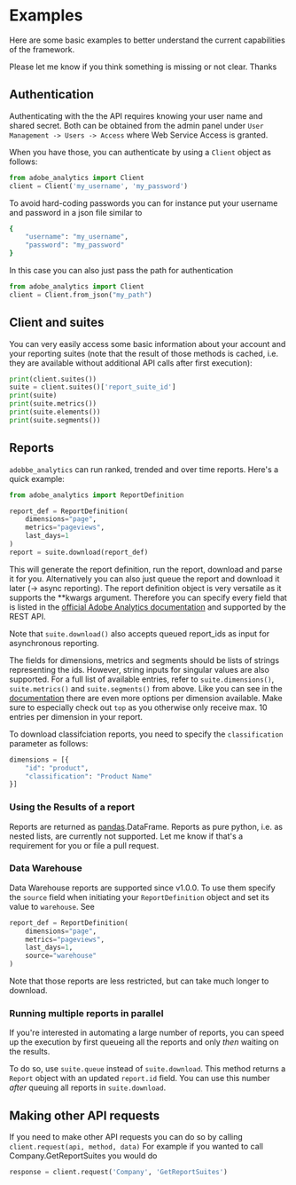 # Examples
Here are some basic examples to better understand the current capabilities of the framework.

Please let me know if you think something is missing or not clear. Thanks


## Authentication
Authenticating with the the API requires knowing your user name and shared secret. Both can be
obtained from the admin panel under `User Management -> Users -> Access` where Web Service Access
is granted.

When you have those, you can authenticate by using a `Client` object as follows:

```python
from adobe_analytics import Client
client = Client('my_username', 'my_password')
```

To avoid hard-coding passwords you can for instance put your username and password
in a json file similar to

```bash
{
    "username": "my_username",
    "password": "my_password"
}
``` 

In this case you can also just pass the path for authentication
```python
from adobe_analytics import Client
client = Client.from_json("my_path")
```

## Client and suites

You can very easily access some basic information about your account and your
reporting suites (note that the result of those methods is cached, i.e. they
are available without additional API calls after first execution):

```python
print(client.suites())
suite = client.suites()['report_suite_id']
print(suite)
print(suite.metrics())
print(suite.elements())
print(suite.segments())
```

## Reports

`adobbe_analytics` can run ranked, trended and over time reports. Here's a quick example:

```python
from adobe_analytics import ReportDefinition

report_def = ReportDefinition(
    dimensions="page",
    metrics="pageviews",
    last_days=1
)
report = suite.download(report_def)
```
This will generate the report definition, run the report, download and parse it for you. Alternatively you can also 
just queue the report and download it later (-> async reporting). The report definition object is very versatile as
it supports the **kwargs argument. Therefore you can specify every field that is listed in the [official Adobe Analytics
documentation](https://marketing.adobe.com/developer/documentation/analytics-reporting-1-4/r-reportdescription-1#reference_9ECD594AEDD240D7A475868824079F06)
and supported by the REST API.

Note that `suite.download()` also accepts queued report_ids as input for asynchronous reporting.  

The fields for dimensions, metrics and segments should be lists of strings representing the ids. However, string inputs
for singular values are also supported. For a full list of available entries, refer to `suite.dimensions()`,
`suite.metrics()` and `suite.segments()` from above. Like you can see in the [documentation](https://marketing.adobe.com/developer/documentation/analytics-reporting-1-4/r-reportdescriptionelement#reference_9ECD594AEDD240D7A475868824079F06)
there are even more options per dimension available. Make sure to especially check out `top` as you otherwise only
receive max. 10 entries per dimension in your report.

To download classifciation reports, you need to specify the `classification` parameter as follows:
```python
dimensions = [{
    "id": "product",
    "classification": "Product Name"
}]
```

### Using the Results of a report
Reports are returned as [pandas](https://github.com/pandas-dev/pandas).DataFrame. Reports as pure python, i.e. as
nested lists, are currently not supported. Let me know if that's a requirement for you or file a pull request.

### Data Warehouse
Data Warehouse reports are supported since v1.0.0. To use them specify the `source` field when initiating your
`ReportDefinition` object and set its value to `warehouse`. See

```python
report_def = ReportDefinition(
    dimensions="page",
    metrics="pageviews",
    last_days=1,
    source="warehouse"
)
```
Note that those reports are less restricted, but can take much longer to download.

### Running multiple reports in parallel
If you're interested in automating a large number of reports, you can speed up the execution by first queueing all
the reports and only _then_ waiting on the results.
 
To do so, use `suite.queue` instead of `suite.download`. This method returns a `Report` object with
an updated `report.id` field. You can use this number _after_ queuing all reports in `suite.download`.

## Making other API requests
If you need to make other API requests you can do so by calling `client.request(api, method, data)` For example if you
wanted to call Company.GetReportSuites you would do

```python
response = client.request('Company', 'GetReportSuites')
```
